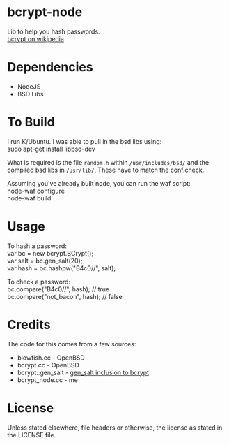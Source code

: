 bcrypt-node
=============

Lib to help you hash passwords.  
[bcrypt on wikipedia][bcryptwiki]


Dependencies
=============

* NodeJS
* BSD Libs


To Build
============

I run K/Ubuntu. I was able to pull in the bsd libs using:  
    sudo apt-get install libbsd-dev

What is required is the file `random.h` within `/usr/includes/bsd/` and the compiled bsd libs in `/usr/lib/`. These have to match the conf.check.

Assuming you've already built node, you can run the waf script:  
    node-waf configure  
    node-waf build


Usage
============

To hash a password:  
    var bc = new bcrypt.BCrypt();  
    var salt = bc.gen_salt(20);  
    var hash = bc.hashpw("B4c0/\/", salt);

To check a password:  
    bc.compare("B4c0/\/", hash); // true    
    bc.compare("not_bacon", hash); // false


Credits
============

The code for this comes from a few sources:

* blowfish.cc - OpenBSD
* bcrypt.cc - OpenBSD
* bcrypt::gen_salt - [gen_salt inclusion to bcrypt][bcryptgs]
* bcrypt_node.cc - me


License
============

Unless stated elsewhere, file headers or otherwise, the license as stated in the LICENSE file.





[bcryptwiki]: http://en.wikipedia.org/wiki/Crypt_(Unix)#Blowfish-based_scheme  
[bcryptgs]: http://mail-index.netbsd.org/tech-crypto/2002/05/24/msg000204.html